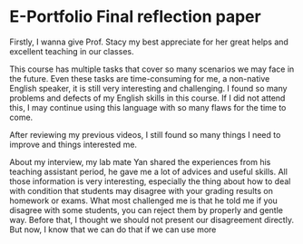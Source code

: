 # E-Portfolio Final reflection paper

Firstly, I wanna give Prof. Stacy my best appreciate for her great helps and excellent teaching in our classes. 

This course has multiple tasks that cover so many scenarios we may face in the future. Even these tasks are time-consuming for me, a non-native English speaker, it is still very interesting and challenging. I found so many problems and defects of my English skills in this course. If I did not attend this, I may continue using this language with so many flaws for the time to come.

After reviewing my previous videos, I still found so many things I need to improve and things interested me.

About my interview, my lab mate Yan shared the experiences from his teaching assistant period, he gave me a lot of advices and useful skills. All those information is very interesting, especially the thing about how to deal with condition that students may disagree with your grading results on homework or  exams. What most challenged me is that he told me if you disagree with some students, you can reject them by properly and gentle way. Before that, I thought we should not present our disagreement directly. But now, I know that we can do that if we can use more